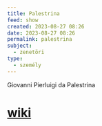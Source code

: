```yaml
---
title: Palestrina
feed: show
created: 2023-08-27 08:26
date: 2023-08-27 08:26
permalink: palestrina
subject:
  - zenetöri
type:
  - személy
---
```


Giovanni Pierluigi da Palestrina
# [wiki](https://www.wikiwand.com/hu/Giovanni_Pierluigi_da_Palestrina)